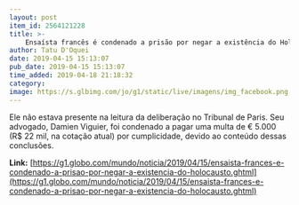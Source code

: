 ```yaml
---
layout: post
item_id: 2564121228
title: >-
    Ensaísta francês é condenado a prisão por negar a existência do Holocausto
author: Tatu D'Oquei
date: 2019-04-15 15:13:07
pub_date: 2019-04-15 15:13:07
time_added: 2019-04-18 21:18:32
category: 
image: https://s.glbimg.com/jo/g1/static/live/imagens/img_facebook.png
---
```


Ele não estava presente na leitura da deliberação no Tribunal de Paris. Seu advogado, Damien Viguier, foi condenado a pagar uma multa de € 5.000 (R$ 22 mil, na cotação atual) por cumplicidade, devido ao conteúdo dessas conclusões.

**Link:** [https://g1.globo.com/mundo/noticia/2019/04/15/ensaista-frances-e-condenado-a-prisao-por-negar-a-existencia-do-holocausto.ghtml](https://g1.globo.com/mundo/noticia/2019/04/15/ensaista-frances-e-condenado-a-prisao-por-negar-a-existencia-do-holocausto.ghtml)

